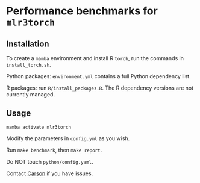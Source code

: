 # Performance benchmarks for `mlr3torch`

## Installation

To create a `mamba` environment and install R `torch`, run the commands in `install_torch.sh`.

Python packages: `environment.yml` contains a full Python dependency list.

R packages: run `R/install_packages.R`. The R dependency versions are not currently managed.

## Usage

`mamba activate mlr3torch`

Modify the parameters in `config.yml` as you wish. 

Run `make benchmark`, then `make report`. 

Do NOT touch `python/config.yaml`.

Contact [Carson](https://github.com/cxzhang4) if you have issues.
